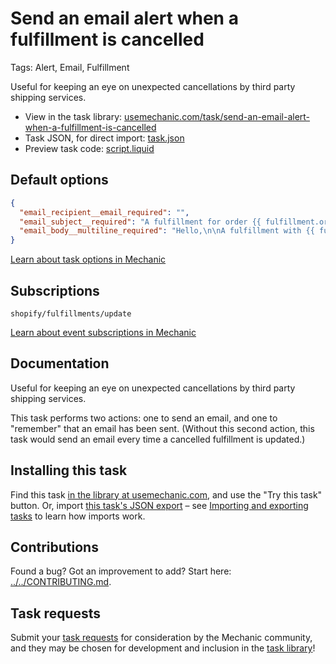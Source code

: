 # Send an email alert when a fulfillment is cancelled

Tags: Alert, Email, Fulfillment

Useful for keeping an eye on unexpected cancellations by third party shipping services.

* View in the task library: [usemechanic.com/task/send-an-email-alert-when-a-fulfillment-is-cancelled](https://usemechanic.com/task/send-an-email-alert-when-a-fulfillment-is-cancelled)
* Task JSON, for direct import: [task.json](../../tasks/send-an-email-alert-when-a-fulfillment-is-cancelled.json)
* Preview task code: [script.liquid](./script.liquid)

## Default options

```json
{
  "email_recipient__email_required": "",
  "email_subject__required": "A fulfillment for order {{ fulfillment.order.name | default: \"an order\" }} was cancelled",
  "email_body__multiline_required": "Hello,\n\nA fulfillment with {{ fulfillment.line_items.size }} line item(s) was cancelled.\n\n<a href=\"https://{{ shop.domain }}/admin/orders/{{ fulfillment.order.id }}\">Manage this order in Shopify</a>\n\nThanks,\nMechanic, for {{ shop.name }}"
}
```

[Learn about task options in Mechanic](https://docs.usemechanic.com/article/471-task-options)

## Subscriptions

```liquid
shopify/fulfillments/update
```

[Learn about event subscriptions in Mechanic](https://docs.usemechanic.com/article/408-subscriptions)

## Documentation

Useful for keeping an eye on unexpected cancellations by third party shipping services.

This task performs two actions: one to send an email, and one to "remember" that an email has been sent. (Without this second action, this task would send an email every time a cancelled fulfillment is updated.)

## Installing this task

Find this task [in the library at usemechanic.com](https://usemechanic.com/task/send-an-email-alert-when-a-fulfillment-is-cancelled), and use the "Try this task" button. Or, import [this task's JSON export](../../tasks/send-an-email-alert-when-a-fulfillment-is-cancelled.json) – see [Importing and exporting tasks](https://docs.usemechanic.com/article/505-importing-and-exporting-tasks) to learn how imports work.

## Contributions

Found a bug? Got an improvement to add? Start here: [../../CONTRIBUTING.md](../../CONTRIBUTING.md).

## Task requests

Submit your [task requests](https://mechanic.canny.io/task-requests) for consideration by the Mechanic community, and they may be chosen for development and inclusion in the [task library](https://tasks.mechanic.dev/)!
